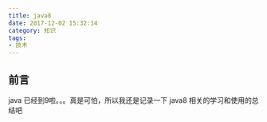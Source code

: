 ```yaml
---
title: java8
date: 2017-12-02 15:32:14
category: 知识
tags: 
- 技术
---
```


## 前言

java 已经到9啦。。。真是可怕，所以我还是记录一下 java8 相关的学习和使用的总结吧

<!--more-->


